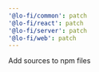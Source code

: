 ```yaml
---
'@lo-fi/common': patch
'@lo-fi/react': patch
'@lo-fi/server': patch
'@lo-fi/web': patch
---
```


Add sources to npm files
